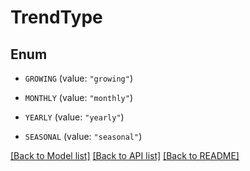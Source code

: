 # TrendType

## Enum


* `GROWING` (value: `"growing"`)

* `MONTHLY` (value: `"monthly"`)

* `YEARLY` (value: `"yearly"`)

* `SEASONAL` (value: `"seasonal"`)


[[Back to Model list]](../README.md#documentation-for-models) [[Back to API list]](../README.md#documentation-for-api-endpoints) [[Back to README]](../README.md)


